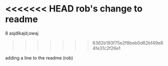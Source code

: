 <<<<<<< HEAD
rob's change to readme
=======
8
asjdlkajd;owaj
>>>>>>> 6362b193f75e2f8beb0d62bf49e84fe31c2f26e1


adding a line to the readme (rob)
